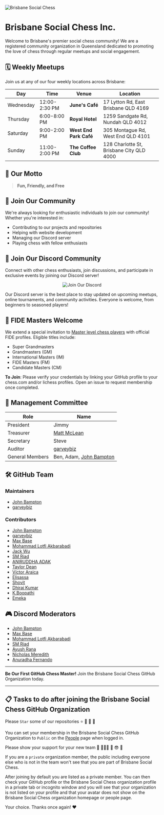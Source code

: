 ![Brisbane Social Chess](images/brisbane-social-chess.webp)

# Brisbane Social Chess Inc.

Welcome to Brisbane's premier social chess community!
We are a registered community organization in Queensland dedicated to promoting the love of chess through regular meetups and social engagement.

## 🗓️ Weekly Meetups

Join us at any of our four weekly locations across Brisbane:

| Day       | Time          | Venue                  | Location                                         |
|-----------|---------------|------------------------|--------------------------------------------------|
| Wednesday | 12:00-2:30 PM | **June's Café**        | 17 Lytton Rd, East Brisbane QLD 4169             |
| Thursday  | 6:00-8:00 PM  | **Royal Hotel**        | 1259 Sandgate Rd, Nundah QLD 4012                |
| Saturday  | 9:00-2:00 PM  | **West End Park Café** | 305 Montague Rd, West End QLD 4101               |
| Sunday    | 11:00-2:00 PM | **The Coffee Club**    | 128 Charlotte St, Brisbane City QLD 4000         |

## 🎯 Our Motto

> **Fun, Friendly, and Free**

## 🤝 Join Our Community

We're always looking for enthusiastic individuals to join our community! Whether you're interested in:

- Contributing to our projects and repositories
- Helping with website development
- Managing our Discord server
- Playing chess with fellow enthusiasts

## 🎉 Join Our Discord Community

Connect with other chess enthusiasts, join discussions, and participate in exclusive events by joining our Discord server!

<p align=center>
    <a href="https://discord.com/invite/JWBKhQmzvD" style=text-decoration:none>
        <img src="https://img.shields.io/badge/Join%20Us%20on%20Discord-%237289DA.svg?style=for-the-badge&logo=discord&logoColor=white" alt="Join Our Discord">
    </a>
</p>

Our Discord server is the best place to stay updated on upcoming meetups, online tournaments, and community activities. Everyone is welcome, from beginners to seasoned players!

## 👑 FIDE Masters Welcome

We extend a special invitation to [Master level chess players](https://en.wikipedia.org/wiki/Chess_rating_system) with official FIDE profiles. Eligible titles include:

- Super Grandmasters
- Grandmasters (GM)
- International Masters (IM)
- FIDE Masters (FM)
- Candidate Masters (CM)

**To Join**: Please verify your credentials by linking your GitHub profile to your chess.com and/or lichess profiles. Open an issue to request membership once completed.

## 👥 Management Committee

| Role            | Name                                             |
|-----------------|--------------------------------------------------|
| President       | Jimmy                                            |
| Treasurer       | [Matt McLean](https://github.com/EmikoAlice497)  |
| Secretary       | Steve                                            |
| Auditor         | [garveybiz](https://github.com/garveybiz)        |
| General Members | Ben, Adam, [John Bampton](https://github.com/jbampton) |

## 🛠️ GitHub Team

### Maintainers

- [John Bampton](https://github.com/jbampton)
- [garveybiz](https://github.com/garveybiz)

### Contributors

- [John Bampton](https://github.com/jbampton)
- [garveybiz](https://github.com/garveybiz)
- [Max Base](https://github.com/BaseMax)
- [Mohammad Lotfi Akbarabadi](https://github.com/mohammadlotfia)
- [Jack Wu](https://github.com/jackneer)
- [SM Riad](https://github.com/smriad)
- [ANIRUDDHA ADAK](https://github.com/aniruddhaadak80)
- [Taylor Dean](https://github.com/TylrDn)
- [Víctor Araica](https://github.com/VictorAraica)
- [Elisassa](https://github.com/Elisassa)
- [Shovit](https://github.com/Virtual4087)
- [Dhiraj Kumar](https://github.com/dhirajchaurasiya10)
- [K.Boopathi](https://github.com/programmerraja)
- [Emeka](https://github.com/janus)

## 🎮 Discord Moderators

- [John Bampton](https://github.com/jbampton)
- [Max Base](https://github.com/BaseMax)
- [Mohammad Lotfi Akbarabadi](https://github.com/mohammadlotfia)
- [SM Riad](https://github.com/smriad)
- [Ayush Rana](https://github.com/ayushrana182)
- [Nicholas Meredith](https://github.com/udha)
- [Anuradha Fernando](https://github.com/anufdo)

---

**Be Our First GitHub Chess Master!** Join the Brisbane Social Chess GitHub Organization today.

---

## 📋 Tasks to do after joining the Brisbane Social Chess GitHub Organization

Please `Star` some of our repositories ⭐ 💫 🌠 🌟

You can set your membership in the Brisbane Social Chess GitHub Organization to `Public` on the
[People](https://github.com/orgs/brisbanesocialchess/people) page when logged in.

Please show your support for your new team 🏢 🧑🏽‍💻 💃 😎 🚀

If you are a `private` organization member, the public including everyone else who is not in
the team won't see that you are part of Brisbane Social Chess.

After joining by default you are listed as a private member. You can then check your GitHub
profile or the Brisbane Social Chess organization profile in a private tab or incognito
window and you will see that your organization is not listed on your profile and
that your avatar does not show on the Brisbane Social Chess organization homepage or
people page.

Your choice. Thanks once again! ❤️
